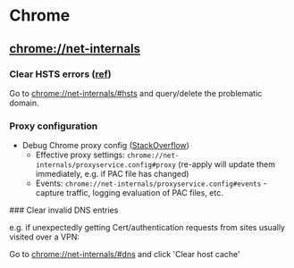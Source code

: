 # Chrome

## <chrome://net-internals>

### Clear HSTS errors ([ref](https://andystechlife.wordpress.com/2016/09/18/how-to-clear-hsts-settings-in-chrome-and-firefox/))

Go to <chrome://net-internals/#hsts> and query/delete the problematic domain.

### Proxy configuration

* Debug Chrome proxy config ([StackOverflow](http://superuser.com/a/343582/108786))
    * Effective proxy settings: `chrome://net-internals/proxyservice.config#proxy` (re-apply will update them immediately, e.g. if PAC file has changed)
    * Events: `chrome://net-internals/proxyservice.config#events` - capture traffic, logging evaluation of PAC files, etc.

### Clear invalid DNS entries

e.g. if unexpectedly getting Cert/authentication requests from sites usually visited over a VPN:

Go to <chrome://net-internals/#dns> and click 'Clear host cache'

